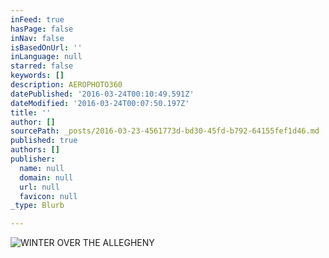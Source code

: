 ```yaml
---
inFeed: true
hasPage: false
inNav: false
isBasedOnUrl: ''
inLanguage: null
starred: false
keywords: []
description: AEROPHOTO360
datePublished: '2016-03-24T00:10:49.591Z'
dateModified: '2016-03-24T00:07:50.197Z'
title: ''
author: []
sourcePath: _posts/2016-03-23-4561773d-bd30-45fd-b792-64155fef1d46.md
published: true
authors: []
publisher:
  name: null
  domain: null
  url: null
  favicon: null
_type: Blurb

---
```

![WINTER OVER THE ALLEGHENY](https://s3-us-west-2.amazonaws.com/the-grid-img/p/08c27abd8befadd8902322f9046f32c7c0fe5695.jpg)